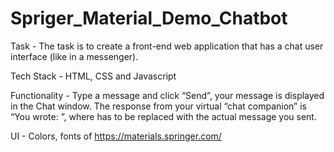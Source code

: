 # Spriger_Material_Demo_Chatbot

Task - 
The task is to create a front-end web application that has a chat user interface (like in a messenger).

Tech Stack - HTML, CSS and Javascript

Functionality - Type a message and click “Send”, your message is displayed in the Chat window.
The response from your virtual “chat companion” is “You wrote: <YOUR MESSAGE>”, where <YOUR MESSAGE> has to be replaced with the actual message you sent.

UI - Colors, fonts of https://materials.springer.com/
